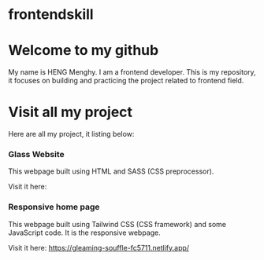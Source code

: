 # frontendskill

# Welcome to my github
   My name is HENG Menghy. I am a frontend developer.
   This is my repository, it focuses on building and practicing the project related to frontend field.

# Visit all my project
   Here are all my project, it listing below:
   
   ### Glass Website
   This webpage built using HTML and SASS (CSS preprocessor).
       
   Visit it here:
   
   ### Responsive home page
   This webpage built using Tailwind CSS (CSS framework) and some JavaScript code.
   It is the responsive webpage.
       
   Visit it here: https://gleaming-souffle-fc5711.netlify.app/
  

